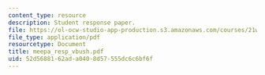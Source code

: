 ```yaml
---
content_type: resource
description: Student response paper.
file: https://ol-ocw-studio-app-production.s3.amazonaws.com/courses/21w-765j-interactive-and-non-linear-narrative-theory-and-practice-spring-2004/52d5688162ada0408d57555dc6c6bf6f_meepa_resp_vbush.pdf
file_type: application/pdf
resourcetype: Document
title: meepa_resp_vbush.pdf
uid: 52d56881-62ad-a040-8d57-555dc6c6bf6f
---
```

